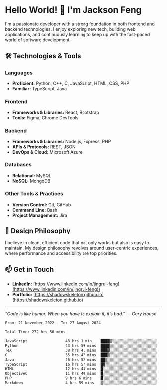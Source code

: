 # Hello World! 👋 I'm Jackson Feng

I'm a passionate developer with a strong foundation in both frontend and backend technologies. I enjoy exploring new tech, building web applications, and continuously learning to keep up with the fast-paced world of software development.

## 🛠 Technologies & Tools

### Languages
- **Proficient:** Python, C++, C, JavaScript, HTML, CSS, PHP
- **Familiar:** TypeScript, Java

### Frontend
- **Frameworks & Libraries:** React, Bootstrap
- **Tools:** Figma, Chrome DevTools

### Backend
- **Frameworks & Libraries:** Node.js, Express, PHP
- **APIs & Protocols:** REST, JSON
- **DevOps & Cloud:** Microsoft Azure

### Databases
- **Relational:** MySQL
- **NoSQL:** MongoDB

### Other Tools & Practices
- **Version Control:** Git, GitHub
- **Command Line:** Bash
- **Project Management:** Jira


## 🎨 Design Philosophy

I believe in clean, efficient code that not only works but also is easy to maintain. My design philosophy revolves around user-centric experiences, where performance and accessibility are top priorities.

## 📫 Get in Touch

- **LinkedIn:** [https://www.linkedin.com/in/jingrui-feng](https://www.linkedin.com/in/jingrui-feng))
- **Portfolio:** [https://shadowskeleton.github.io](https://shadowskeleton.github.io)

---

*“Code is like humor. When you have to explain it, it’s bad.” — Cory House*



<!--START_SECTION:waka-->

```txt
From: 21 November 2022 - To: 27 August 2024

Total Time: 272 hrs 50 mins

JavaScript                 48 hrs 1 min    ████▒░░░░░░░░░░░░░░░░░░░░   17.60 %
Python                     43 hrs 59 mins  ████░░░░░░░░░░░░░░░░░░░░░   16.12 %
TeX                        38 hrs 41 mins  ███▓░░░░░░░░░░░░░░░░░░░░░   14.18 %
C                          35 hrs 47 mins  ███▒░░░░░░░░░░░░░░░░░░░░░   13.12 %
Java                       26 hrs 52 mins  ██▒░░░░░░░░░░░░░░░░░░░░░░   09.85 %
TypeScript                 16 hrs 57 mins  █▓░░░░░░░░░░░░░░░░░░░░░░░   06.22 %
HTML                       12 hrs 43 mins  █░░░░░░░░░░░░░░░░░░░░░░░░   04.66 %
ObjectiveC                 11 hrs 40 mins  █░░░░░░░░░░░░░░░░░░░░░░░░   04.28 %
PHP                        9 hrs 6 mins    █░░░░░░░░░░░░░░░░░░░░░░░░   03.34 %
Markdown                   4 hrs 59 mins   ▒░░░░░░░░░░░░░░░░░░░░░░░░   01.83 %
```

<!--END_SECTION:waka-->

